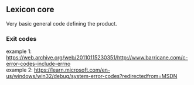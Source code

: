 ## Lexicon core

Very basic general code defining the product.  

### Exit codes  
example 1: https://web.archive.org/web/20110115230351/http://www.barricane.com/c-error-codes-include-errno  
example 2: https://learn.microsoft.com/en-us/windows/win32/debug/system-error-codes?redirectedfrom=MSDN  